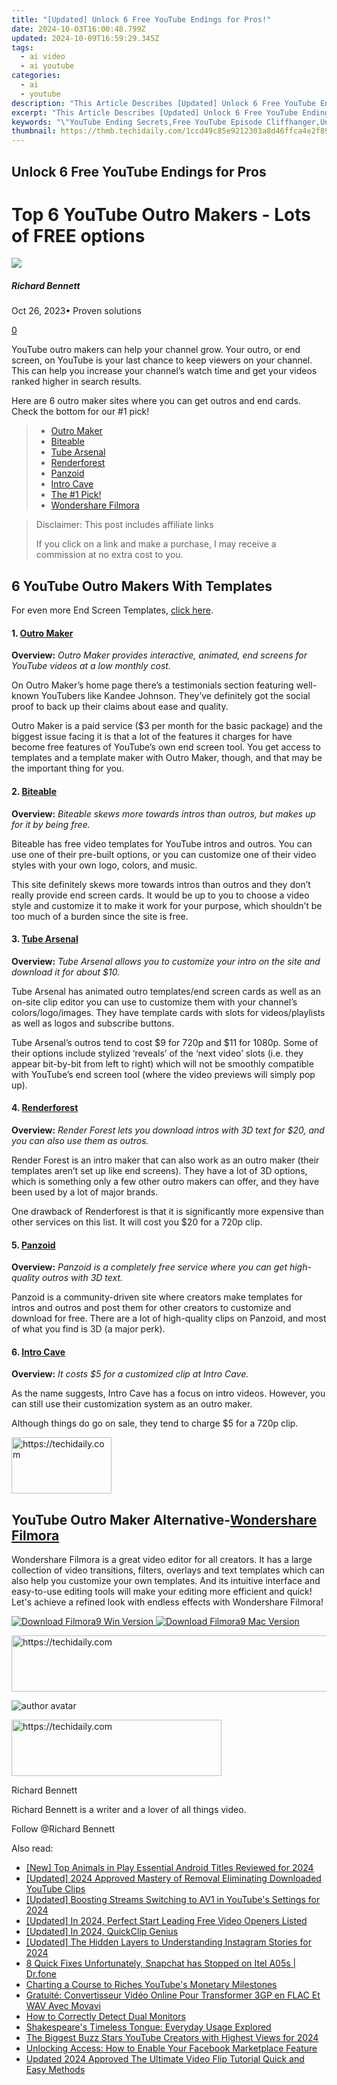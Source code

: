 ```yaml
---
title: "[Updated] Unlock 6 Free YouTube Endings for Pros!"
date: 2024-10-03T16:00:48.799Z
updated: 2024-10-09T16:59:29.345Z
tags:
  - ai video
  - ai youtube
categories:
  - ai
  - youtube
description: "This Article Describes [Updated] Unlock 6 Free YouTube Endings for Pros!"
excerpt: "This Article Describes [Updated] Unlock 6 Free YouTube Endings for Pros!"
keywords: "\"YouTube Ending Secrets,Free YouTube Episode Cliffhanger,Unlimited YouTube Sequences,Pro Video Series Finale,No-Cost YouTube Conclusion,YouTube Free Chapter Closings,Premium Video Epilogues\""
thumbnail: https://thmb.techidaily.com/1ccd49c85e9212303a8d46ffca4e2f894288070bb2a09d79b62ee40d21724a7f.jpg
---
```


## Unlock 6 Free YouTube Endings for Pros

# Top 6 YouTube Outro Makers - Lots of FREE options

![](https://images.wondershare.com/filmora/article-images/richard-bennett.jpg)

##### Richard Bennett

 Oct 26, 2023• Proven solutions

[0](#commentsBoxSeoTemplate)

YouTube outro makers can help your channel grow. Your outro, or end screen, on YouTube is your last chance to keep viewers on your channel. This can help you increase your channel’s watch time and get your videos ranked higher in search results.

Here are 6 outro maker sites where you can get outros and end cards. Check the bottom for our #1 pick!

> * [Outro Maker](#outromaker)
> * [Biteable](#biteable)
> * [Tube Arsenal](#tubearsenal)
> * [Renderforest](#renderforest)
> * [Panzoid](#Panzoid)
> * [Intro Cave](#introcave)
> * [The #1 Pick!](#one)
> * [Wondershare Filmora](#filmora)

>  Disclaimer: This post includes affiliate links
>
>  If you click on a link and make a purchase, I may receive a commission at no extra cost to you.
>

## 6 YouTube Outro Makers With Templates

For even more End Screen Templates, [click here](https://www.filmora.io/community-blog/free-youtube-end-screen-templates%21-plus%3B-how-to-build-your-301.html).

#### 1. [Outro Maker](https://outromaker.com/blog/free-outro-templates-for-download)

**Overview:** _Outro Maker provides interactive, animated, end screens for YouTube videos at a low monthly cost._

On Outro Maker’s home page there’s a testimonials section featuring well-known YouTubers like Kandee Johnson. They’ve definitely got the social proof to back up their claims about ease and quality.

Outro Maker is a paid service ($3 per month for the basic package) and the biggest issue facing it is that a lot of the features it charges for have become free features of YouTube’s own end screen tool. You get access to templates and a template maker with Outro Maker, though, and that may be the important thing for you.

#### 2. [Biteable](https://biteable.com/)

**Overview:** _Biteable skews more towards intros than outros, but makes up for it by being free._

Biteable has free video templates for YouTube intros and outros. You can use one of their pre-built options, or you can customize one of their video styles with your own logo, colors, and music.

This site definitely skews more towards intros than outros and they don’t really provide end screen cards. It would be up to you to choose a video style and customize it to make it work for your purpose, which shouldn’t be too much of a burden since the site is free.

#### 3. [Tube Arsenal](https://tubearsenal.com/)

**Overview:** _Tube Arsenal allows you to customize your intro on the site and download it for about $10._

Tube Arsenal has animated outro templates/end screen cards as well as an on-site clip editor you can use to customize them with your channel’s colors/logo/images. They have template cards with slots for videos/playlists as well as logos and subscribe buttons.

Tube Arsenal’s outros tend to cost $9 for 720p and $11 for 1080p. Some of their options include stylized ‘reveals’ of the ‘next video’ slots (i.e. they appear bit-by-bit from left to right) which will not be smoothly compatible with YouTube’s end screen tool (where the video previews will simply pop up).

#### 4. [Renderforest](https://www.renderforest.com/)

**Overview:** _Render Forest lets you download intros with 3D text for $20, and you can also use them as outros._

Render Forest is an intro maker that can also work as an outro maker (their templates aren’t set up like end screens). They have a lot of 3D options, which is something only a few other outro makers can offer, and they have been used by a lot of major brands.

One drawback of Renderforest is that it is significantly more expensive than other services on this list. It will cost you $20 for a 720p clip.

#### 5. [Panzoid](https://panzoid.com/)

**Overview:** _Panzoid is a completely free service where you can get high-quality outros with 3D text._

Panzoid is a community-driven site where creators make templates for intros and outros and post them for other creators to customize and download for free. There are a lot of high-quality clips on Panzoid, and most of what you find is 3D (a major perk).

#### 6. [Intro Cave](https://introcave.com/)

**Overview:** _It costs $5 for a customized clip at Intro Cave._

As the name suggests, Intro Cave has a focus on intro videos. However, you can still use their customization system as an outro maker.

Although things do go on sale, they tend to charge $5 for a 720p clip.

<!-- affiliate ads begin -->
<a href="https://25home.pxf.io/c/5597632/2148638/16836" target="_top" id="2148638">
  <img src="//a.impactradius-go.com/display-ad/16836-2148638" border="0" alt="https://techidaily.com" width="160" height="90"/>
</a>
<img height="0" width="0" src="https://25home.pxf.io/i/5597632/2148638/16836" style="position:absolute;visibility:hidden;" border="0" />
<!-- affiliate ads end -->

## YouTube Outro Maker Alternative-[Wondershare Filmora](https://tools.techidaily.com/wondershare/filmora/download/)

Wondershare Filmora is a great video editor for all creators. It has a large collection of video transitions, filters, overlays and text templates which can also help you customize your own templates. And its intuitive interface and easy-to-use editing tools will make your editing more efficient and quick! Let's achieve a refined look with endless effects with Wondershare Filmora!

[![Download Filmora9 Win Version](https://images.wondershare.com/filmora/guide/download-btn-win.jpg) ](https://tools.techidaily.com/wondershare/filmora/download/) [![Download Filmora9 Mac Version](https://images.wondershare.com/filmora/guide/download-btn-mac.jpg) ](https://tools.techidaily.com/wondershare/filmora/download/)

<!-- affiliate ads begin -->
<a href="https://unicoeye.pxf.io/c/5597632/2134495/18498" target="_top" id="2134495">
  <img src="//a.impactradius-go.com/display-ad/18498-2134495" border="0" alt="https://techidaily.com" width="728" height="90"/>
</a>
<img height="0" width="0" src="https://unicoeye.pxf.io/i/5597632/2134495/18498" style="position:absolute;visibility:hidden;" border="0" />
<!-- affiliate ads end -->

![author avatar](https://images.wondershare.com/filmora/article-images/richard-bennett.jpg)

<!-- affiliate ads begin -->
<a href="https://aligracehair.sjv.io/c/5597632/2135416/19272" target="_top" id="2135416">
  <img src="//a.impactradius-go.com/display-ad/19272-2135416" border="0" alt="https://techidaily.com" width="336" height="90"/>
</a>
<img height="0" width="0" src="https://aligracehair.sjv.io/i/5597632/2135416/19272" style="position:absolute;visibility:hidden;" border="0" />
<!-- affiliate ads end -->

Richard Bennett

Richard Bennett is a writer and a lover of all things video.

Follow @Richard Bennett

<ins class="adsbygoogle"
     style="display:block"
     data-ad-format="autorelaxed"
     data-ad-client="ca-pub-7571918770474297"
     data-ad-slot="1223367746"></ins>

<ins class="adsbygoogle"
     style="display:block"
     data-ad-client="ca-pub-7571918770474297"
     data-ad-slot="8358498916"
     data-ad-format="auto"
     data-full-width-responsive="true"></ins>

<span class="atpl-alsoreadstyle">Also read:</span>
<div><ul>
<li><a href="https://digital-screen-recording.techidaily.com/new-top-animals-in-play-essential-android-titles-reviewed-for-2024/"><u>[New] Top Animals in Play Essential Android Titles Reviewed for 2024</u></a></li>
<li><a href="https://youtube-tips.techidaily.com/ed-2024-approved-mastery-of-removal-eliminating-downloaded-youtube-clips/"><u>[Updated] 2024 Approved Mastery of Removal Eliminating Downloaded YouTube Clips</u></a></li>
<li><a href="https://youtube-tips.techidaily.com/ed-boosting-streams-switching-to-av1-in-youtubes-settings-for-2024/"><u>[Updated] Boosting Streams Switching to AV1 in YouTube's Settings for 2024</u></a></li>
<li><a href="https://youtube-tips.techidaily.com/ed-in-2024-perfect-start-leading-free-video-openers-listed/"><u>[Updated] In 2024, Perfect Start Leading Free Video Openers Listed</u></a></li>
<li><a href="https://youtube-tips.techidaily.com/ed-in-2024-quickclip-genius/"><u>[Updated] In 2024, QuickClip Genius</u></a></li>
<li><a href="https://instagram-videos.techidaily.com/updated-the-hidden-layers-to-understanding-instagram-stories-for-2024/"><u>[Updated] The Hidden Layers to Understanding Instagram Stories for 2024</u></a></li>
<li><a href="https://howto.techidaily.com/8-quick-fixes-unfortunately-snapchat-has-stopped-on-itel-a05s-drfone-by-drfone-fix-android-problems-fix-android-problems/"><u>8 Quick Fixes Unfortunately, Snapchat has Stopped on Itel A05s | Dr.fone</u></a></li>
<li><a href="https://youtube-tips.techidaily.com/ing-a-course-to-riches-youtubes-monetary-milestones/"><u>Charting a Course to Riches YouTube's Monetary Milestones</u></a></li>
<li><a href="https://tech-recovery.techidaily.com/gratuite-convertisseur-video-online-pour-transformer-3gp-en-flac-et-wav-avec-movavi/"><u>Gratuité: Convertisseur Vidéo Online Pour Transformer 3GP en FLAC Et WAV Avec Movavi</u></a></li>
<li><a href="https://win-howtos.techidaily.com/how-to-correctly-detect-dual-monitors/"><u>How to Correctly Detect Dual Monitors</u></a></li>
<li><a href="https://mondly-stories.techidaily.com/shakespeares-timeless-tongue-everyday-usage-explored/"><u>Shakespeare's Timeless Tongue: Everyday Usage Explored</u></a></li>
<li><a href="https://youtube-tips.techidaily.com/iggest-buzz-stars-youtube-creators-with-highest-views-for-2024/"><u>The Biggest Buzz Stars YouTube Creators with Highest Views for 2024</u></a></li>
<li><a href="https://tech-renaissance.techidaily.com/unlocking-access-how-to-enable-your-facebook-marketplace-feature/"><u>Unlocking Access: How to Enable Your Facebook Marketplace Feature</u></a></li>
<li><a href="https://smart-video-editing.techidaily.com/updated-2024-approved-the-ultimate-video-flip-tutorial-quick-and-easy-methods/"><u>Updated 2024 Approved The Ultimate Video Flip Tutorial Quick and Easy Methods</u></a></li>
</ul></div>

